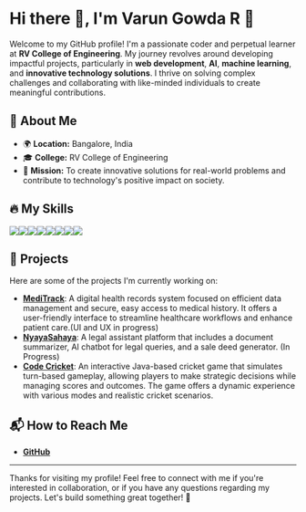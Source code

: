 # Hi there 👋, I'm **Varun Gowda R** 🚀

Welcome to my GitHub profile! I'm a passionate coder and perpetual learner at **RV College of Engineering**. My journey revolves around developing impactful projects, particularly in **web development**, **AI**, **machine learning**, and **innovative technology solutions**. I thrive on solving complex challenges and collaborating with like-minded individuals to create meaningful contributions.

## 🚀 **About Me**

- 🌍 **Location:** Bangalore, India
- 🎓 **College:** RV College of Engineering
- 🎯 **Mission:** To create innovative solutions for real-world problems and contribute to technology's positive impact on society.

## 🔥 **My Skills**

<div style="display: flex; flex-wrap: wrap;">
    <img src="https://img.shields.io/badge/Java-F7DF1E?style=flat-square&logo=java&logoColor=white" />
    <img src="https://img.shields.io/badge/C%2B%2B-00599C?style=flat-square&logo=c%2B%2B&logoColor=white" />
    <img src="https://img.shields.io/badge/C-00599C?style=flat-square&logo=c&logoColor=white" />
    <img src="https://img.shields.io/badge/HTML-E34F26?style=flat-square&logo=html5&logoColor=white" />
    <img src="https://img.shields.io/badge/JavaScript-F7DF1E?style=flat-square&logo=javascript&logoColor=white" />
    <img src="https://img.shields.io/badge/Python-3776AB?style=flat-square&logo=python&logoColor=white" />
    <img src="https://img.shields.io/badge/Node.js-339933?style=flat-square&logo=node.js&logoColor=white" />
    <img src="https://img.shields.io/badge/React-61DAFB?style=flat-square&logo=react&logoColor=white" />
</div>

## 💼 **Projects**

Here are some of the projects I'm currently working on:

- **[MediTrack](https://github.com/GowdaVarun/Medi-Track)**: A digital health records system focused on efficient data management and secure, easy access to medical history. It offers a user-friendly interface to streamline healthcare workflows and enhance patient care.(UI and UX in progress)
- **[NyayaSahaya](https://github.com/GowdaVarun/NyayaSahaya)**: A legal assistant platform that includes a document summarizer, AI chatbot for legal queries, and a sale deed generator. (In Progress)
- **[Code Cricket](https://github.com/GowdaVarun/Code-Cricket-Java)**: An interactive Java-based cricket game that simulates turn-based gameplay, allowing players to make strategic decisions while managing scores and outcomes. The game offers a dynamic experience with various modes and realistic cricket scenarios.

<!--## 🛠 **Technologies I Use**-->

<!--<div style="display: flex; flex-wrap: wrap;">-->
<!--    <img src="https://img.shields.io/badge/Express.js-000000?style=flat-square&logo=express&logoColor=white" />-->
<!--    <img src="https://img.shields.io/badge/Node.js-339933?style=flat-square&logo=node.js&logoColor=white" />-->
<!--    <img src="https://img.shields.io/badge/React-61DAFB?style=flat-square&logo=react&logoColor=white" />-->
<!--    <img src="https://img.shields.io/badge/Python-3776AB?style=flat-square&logo=python&logoColor=white" />-->
<!--    <img src="https://img.shields.io/badge/Java-007396?style=flat-square&logo=java&logoColor=white" />-->
<!--    <img src="https://img.shields.io/badge/HTML-E34F26?style=flat-square&logo=html5&logoColor=white" />-->
<!--    <img src="https://img.shields.io/badge/CSS-1572B6?style=flat-square&logo=css3&logoColor=white" />-->
<!--    <img src="https://img.shields.io/badge/JavaScript-F7DF1E?style=flat-square&logo=javascript&logoColor=white" />-->
<!--    <img src="https://img.shields.io/badge/SQL-003B57?style=flat-square&logo=mysql&logoColor=white" />-->
<!--</div>-->

## 📬 **How to Reach Me**

<!--- **[Email](varungowdar2004@gmail.com)**-->
<!--- **LinkedIn:** [Varun Gowda R](https://www.linkedin.com/in/varungowdar)-->
- **[GitHub](https://github.com/GowdaVarun)**

---

Thanks for visiting my profile! Feel free to connect with me if you're interested in collaboration, or if you have any questions regarding my projects. Let's build something great together! 🚀

